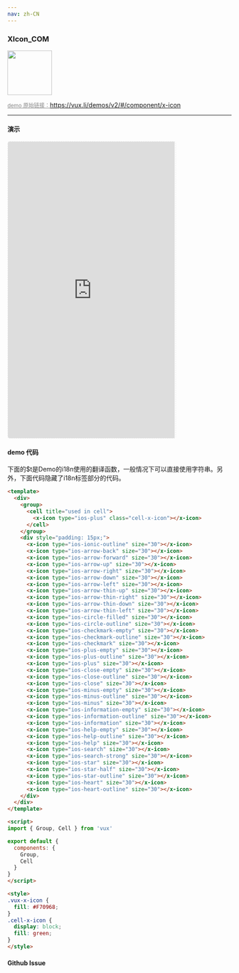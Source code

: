```yaml
---
nav: zh-CN
---
```



### XIcon_COM

<img width="100" src="http://qr.topscan.com/api.php?text=https%3A%2F%2Fvux.li%2Fdemos%2Fv2%2F%23%2Fcomponent%2Fx-icon"/>

<a href="https://vux.li/demos/v2/#/component/x-icon" target="_blank" style="font-size:12px;color:#888;">demo 原始链接：https://vux.li/demos/v2/#/component/x-icon</a>



---

#### 演示

 <div style="width:377px;height:667px;display:inline-block;border:1px dashed #ececec;border-radius:5px;overflow:hidden;">
   <iframe src="https://vux.li/demos/v2/#/component/x-icon" width="375" height="667" border="0" frameborder="0"></iframe>
 </div>

#### demo 代码

<p class="tip">下面的$t是Demo的i18n使用的翻译函数，一般情况下可以直接使用字符串。另外，下面代码隐藏了i18n标签部分的代码。</p>

``` html
<template>
  <div>
    <group>
      <cell title="used in cell">
        <x-icon type="ios-plus" class="cell-x-icon"></x-icon>
      </cell>
    </group>
    <div style="padding: 15px;">
      <x-icon type="ios-ionic-outline" size="30"></x-icon>
      <x-icon type="ios-arrow-back" size="30"></x-icon>
      <x-icon type="ios-arrow-forward" size="30"></x-icon>
      <x-icon type="ios-arrow-up" size="30"></x-icon>
      <x-icon type="ios-arrow-right" size="30"></x-icon>
      <x-icon type="ios-arrow-down" size="30"></x-icon>
      <x-icon type="ios-arrow-left" size="30"></x-icon>
      <x-icon type="ios-arrow-thin-up" size="30"></x-icon>
      <x-icon type="ios-arrow-thin-right" size="30"></x-icon>
      <x-icon type="ios-arrow-thin-down" size="30"></x-icon>
      <x-icon type="ios-arrow-thin-left" size="30"></x-icon>
      <x-icon type="ios-circle-filled" size="30"></x-icon>
      <x-icon type="ios-circle-outline" size="30"></x-icon>
      <x-icon type="ios-checkmark-empty" size="30"></x-icon>
      <x-icon type="ios-checkmark-outline" size="30"></x-icon>
      <x-icon type="ios-checkmark" size="30"></x-icon>
      <x-icon type="ios-plus-empty" size="30"></x-icon>
      <x-icon type="ios-plus-outline" size="30"></x-icon>
      <x-icon type="ios-plus" size="30"></x-icon>
      <x-icon type="ios-close-empty" size="30"></x-icon>
      <x-icon type="ios-close-outline" size="30"></x-icon>
      <x-icon type="ios-close" size="30"></x-icon>
      <x-icon type="ios-minus-empty" size="30"></x-icon>
      <x-icon type="ios-minus-outline" size="30"></x-icon>
      <x-icon type="ios-minus" size="30"></x-icon>
      <x-icon type="ios-information-empty" size="30"></x-icon>
      <x-icon type="ios-information-outline" size="30"></x-icon>
      <x-icon type="ios-information" size="30"></x-icon>
      <x-icon type="ios-help-empty" size="30"></x-icon>
      <x-icon type="ios-help-outline" size="30"></x-icon>
      <x-icon type="ios-help" size="30"></x-icon>
      <x-icon type="ios-search" size="30"></x-icon>
      <x-icon type="ios-search-strong" size="30"></x-icon>
      <x-icon type="ios-star" size="30"></x-icon>
      <x-icon type="ios-star-half" size="30"></x-icon>
      <x-icon type="ios-star-outline" size="30"></x-icon>
      <x-icon type="ios-heart" size="30"></x-icon>
      <x-icon type="ios-heart-outline" size="30"></x-icon>
    </div>
  </div>
</template>

<script>
import { Group, Cell } from 'vux'

export default {
  components: {
    Group,
    Cell
  }
}
</script>

<style>
.vux-x-icon {
  fill: #F70968;
}
.cell-x-icon {
  display: block;
  fill: green;
}
</style>
```


#### Github Issue